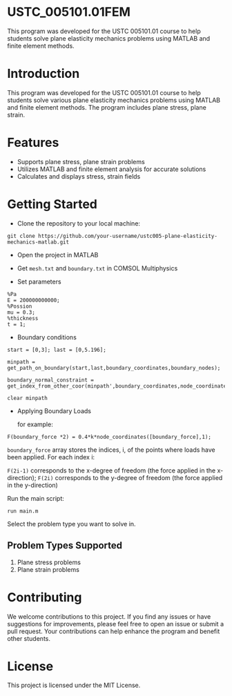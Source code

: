 # USTC_005101.01FEM
This program was developed for the USTC 005101.01 course to help students solve plane elasticity mechanics problems using MATLAB and finite element methods. 
# Introduction
This program was developed for the USTC 005101.01 course to help students solve various plane elasticity mechanics problems using MATLAB and finite element methods. The program includes plane stress, plane strain.

# Features
- Supports plane stress, plane strain problems
- Utilizes MATLAB and finite element analysis for accurate solutions
- Calculates and displays stress, strain fields

# Getting Started
- Clone the repository to your local machine:
```
git clone https://github.com/your-username/ustc005-plane-elasticity-mechanics-matlab.git
```
- Open the project in MATLAB

- Get `mesh.txt` and `boundary.txt` in COMSOL Multiphysics

- Set parameters 
```
%Pa
E = 200000000000;
%Possion
mu = 0.3;
%thickness
t = 1;
```
- Boundary conditions
```
start = [0,3]; last = [0,5.196];

minpath = get_path_on_boundary(start,last,boundary_coordinates,boundary_nodes);

boundary_normal_constraint = get_index_from_other_coor(minpath',boundary_coordinates,node_coordinates);

clear minpath
```
- Applying Boundary Loads
  
  for example:
```
F(boundary_force *2) = 0.4*k*node_coordinates([boundary_force],1);
```

`boundary_force` array stores the indices, i, of the points where loads have been applied. For each index i:

   `F(2i-1)` corresponds to the x-degree of freedom (the force applied in the x-direction);
  `F(2i)` corresponds to the y-degree of freedom (the force applied in the y-direction)
  
Run the main script:
```
run main.m
```
Select the problem type you want to solve in.
## Problem Types Supported
1. Plane stress problems
2. Plane strain problems

# Contributing
We welcome contributions to this project. If you find any issues or have suggestions for improvements, please feel free to open an issue or submit a pull request. Your contributions can help enhance the program and benefit other students.

# License
This project is licensed under the MIT License.